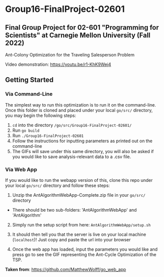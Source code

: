 # Group16-FinalProject-02601

## Final Group Project for 02-601 "Programming for Scientists" at Carnegie Mellon University (Fall 2022)

Ant-Colony Optimization for the Traveling Salesperson Problem

Video demonstration: https://youtu.be/r1-KhK9Wej4

## Getting Started

### Via Command-Line
The simplest way to run this optimization is to run it on the command-line. Once this folder is cloned and placed under your local `go/src/` directory, you may begin the following steps:
1. ```cd``` into the directory ```/go/src/Group16-FinalProject-02601/```
2. Run ``` go build ```
3. Run ```./Group16-FinalProject-02601```
4. Follow the instructions for inputting parameters as printed out on the command-line
5. The GIFs will save under this same directory, you will also be asked if you would like to save analysis-relevant data to a .csv file.


### Via Web App
If you would like to run the webapp version of this, clone this repo under your local `go/src/` directory and follow these steps:

1. Unzip the AntAlgorithmWebApp-Complete.zip file in your ```go/src/``` directory
- There should be two sub-folders: 'AntAlgorithmWebApp' and 'AntAlgorithm'

2. Simply run the setup script from here:
```AntAlgorithmWebApp/setup.sh```

3. It should then tell you that the server is live on your local machine (`localhost`)! Just copy and paste the url into your browser

4. Once the web app has loaded, input the parameters you would like and press go to see the GIF representing the Ant-Cycle Optimization of the TSP.

**Taken from**: https://github.com/MatthewWolff/go_web_app



